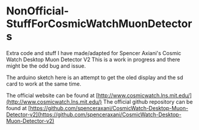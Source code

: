 # NonOfficial-StuffForCosmicWatchMuonDetectors
Extra code and stuff I have made/adapted for Spencer Axiani's Cosmic Watch Desktop Muon Detector V2
This is a work in progress and there might be the odd bug and issue.

The arduino sketch here is an attempt to get the oled display and the sd card to work at the same time.

The official website can be found at [http://www.cosmicwatch.lns.mit.edu/](http://www.cosmicwatch.lns.mit.edu/)
The official github repository can be found at [https://github.com/spenceraxani/CosmicWatch-Desktop-Muon-Detector-v2](https://github.com/spenceraxani/CosmicWatch-Desktop-Muon-Detector-v2)
